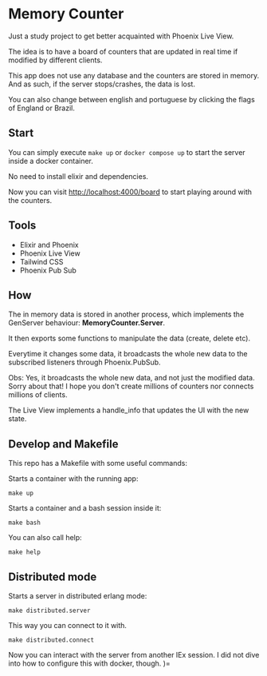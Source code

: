 # Memory Counter

Just a study project to get better acquainted with Phoenix Live View.

The idea is to have a board of counters that are updated in real time if modified
by different clients.

This app does not use any database and the counters are stored in memory. And as
such, if the server stops/crashes, the data is lost.

You can also change between english and portuguese by clicking the flags of England or Brazil.

## Start

You can simply execute `make up` or `docker compose up` to start the server inside a docker container.

No need to install elixir and dependencies.

Now you can visit <a href="http://localhost:4000/board">http://localhost:4000/board</a>
to start playing around with the counters.

## Tools

- Elixir and Phoenix
- Phoenix Live View
- Tailwind CSS
- Phoenix Pub Sub

## How

The in memory data is stored in another process, which implements the GenServer
behaviour: **MemoryCounter.Server**.

It then exports some functions to manipulate the data (create, delete etc).

Everytime it changes some data, it broadcasts the whole new data to the subscribed listeners
through Phoenix.PubSub.

Obs: Yes, it broadcasts the whole new data, and not just the modified data. Sorry about that!
I hope you don't create millions of counters nor connects millions of clients.

The Live View implements a handle_info that updates the UI with the new state.

## Develop and Makefile

This repo has a Makefile with some useful commands:

Starts a container with the running app:

```
make up
```

Starts a container and a bash session inside it:

```
make bash
```

You can also call help:

```
make help
```

## Distributed mode

Starts a server in distributed erlang mode:

```
make distributed.server
```

This way you can connect to it with.

```
make distributed.connect
```

Now you can interact with the server from another IEx session.
I did not dive into how to configure this with docker, though. )=
